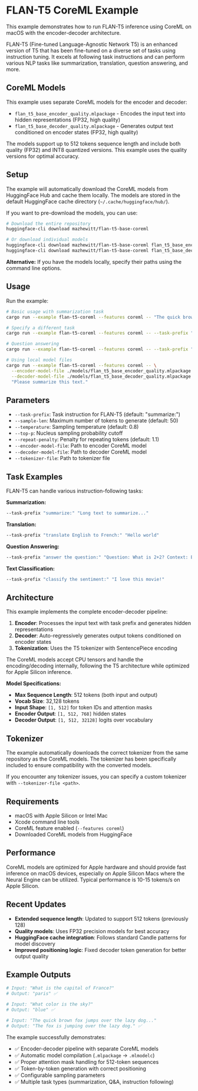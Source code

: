 # FLAN-T5 CoreML Example

This example demonstrates how to run FLAN-T5 inference using CoreML on macOS with the encoder-decoder architecture.

FLAN-T5 (Fine-tuned Language-Agnostic Network T5) is an enhanced version of T5 that has been fine-tuned on a diverse set of tasks using instruction tuning. It excels at following task instructions and can perform various NLP tasks like summarization, translation, question answering, and more.

## CoreML Models

This example uses separate CoreML models for the encoder and decoder:
- `flan_t5_base_encoder_quality.mlpackage` - Encodes the input text into hidden representations (FP32, high quality)
- `flan_t5_base_decoder_quality.mlpackage` - Generates output text conditioned on encoder states (FP32, high quality)

The models support up to 512 tokens sequence length and include both quality (FP32) and INT8 quantized versions. This example uses the quality versions for optimal accuracy.

## Setup

The example will automatically download the CoreML models from HuggingFace Hub and cache them locally. The models are stored in the default HuggingFace cache directory (`~/.cache/huggingface/hub/`).

If you want to pre-download the models, you can use:
```bash
# Download the entire repository
huggingface-cli download mazhewitt/flan-t5-base-coreml

# Or download individual models
huggingface-cli download mazhewitt/flan-t5-base-coreml flan_t5_base_encoder_quality.mlpackage
huggingface-cli download mazhewitt/flan-t5-base-coreml flan_t5_base_decoder_quality.mlpackage
```

**Alternative:** If you have the models locally, specify their paths using the command line options.

## Usage

Run the example:
```bash
# Basic usage with summarization task
cargo run --example flan-t5-coreml --features coreml -- "The quick brown fox jumps over the lazy dog. This is a simple sentence used for demonstration purposes."

# Specify a different task
cargo run --example flan-t5-coreml --features coreml -- --task-prefix "translate English to French:" "Hello, how are you today?"

# Question answering
cargo run --example flan-t5-coreml --features coreml -- --task-prefix "answer the question:" "What is the capital of France? Paris is the capital of France."

# Using local model files
cargo run --example flan-t5-coreml --features coreml -- \
  --encoder-model-file ./models/flan_t5_base_encoder_quality.mlpackage \
  --decoder-model-file ./models/flan_t5_base_decoder_quality.mlpackage \
  "Please summarize this text."
```

## Parameters

- `--task-prefix`: Task instruction for FLAN-T5 (default: "summarize:")
- `--sample-len`: Maximum number of tokens to generate (default: 50)
- `--temperature`: Sampling temperature (default: 0.8)
- `--top-p`: Nucleus sampling probability cutoff
- `--repeat-penalty`: Penalty for repeating tokens (default: 1.1)
- `--encoder-model-file`: Path to encoder CoreML model
- `--decoder-model-file`: Path to decoder CoreML model
- `--tokenizer-file`: Path to tokenizer file

## Task Examples

FLAN-T5 can handle various instruction-following tasks:

**Summarization:**
```bash
--task-prefix "summarize:" "Long text to summarize..."
```

**Translation:**
```bash
--task-prefix "translate English to French:" "Hello world"
```

**Question Answering:**
```bash
--task-prefix "answer the question:" "Question: What is 2+2? Context: Basic arithmetic."
```

**Text Classification:**
```bash
--task-prefix "classify the sentiment:" "I love this movie!"
```

## Architecture

This example implements the complete encoder-decoder pipeline:

1. **Encoder**: Processes the input text with task prefix and generates hidden representations
2. **Decoder**: Auto-regressively generates output tokens conditioned on encoder states
3. **Tokenization**: Uses the T5 tokenizer with SentencePiece encoding

The CoreML models accept CPU tensors and handle the encoding/decoding internally, following the T5 architecture while optimized for Apple Silicon inference.

**Model Specifications:**
- **Max Sequence Length**: 512 tokens (both input and output)
- **Vocab Size**: 32,128 tokens
- **Input Shape**: `[1, 512]` for token IDs and attention masks
- **Encoder Output**: `[1, 512, 768]` hidden states  
- **Decoder Output**: `[1, 512, 32128]` logits over vocabulary

## Tokenizer

The example automatically downloads the correct tokenizer from the same repository as the CoreML models. The tokenizer has been specifically included to ensure compatibility with the converted models.

If you encounter any tokenizer issues, you can specify a custom tokenizer with `--tokenizer-file <path>`.

## Requirements

- macOS with Apple Silicon or Intel Mac
- Xcode command line tools
- CoreML feature enabled (`--features coreml`)
- Downloaded CoreML models from HuggingFace

## Performance

CoreML models are optimized for Apple hardware and should provide fast inference on macOS devices, especially on Apple Silicon Macs where the Neural Engine can be utilized. Typical performance is 10-15 tokens/s on Apple Silicon.

## Recent Updates

- **Extended sequence length**: Updated to support 512 tokens (previously 128)
- **Quality models**: Uses FP32 precision models for best accuracy
- **HuggingFace cache integration**: Follows standard Candle patterns for model discovery
- **Improved positioning logic**: Fixed decoder token generation for better output quality

## Example Outputs

```bash
# Input: "What is the capital of France?"
# Output: "paris" ✅

# Input: "What color is the sky?"  
# Output: "blue" ✅

# Input: "The quick brown fox jumps over the lazy dog..."
# Output: "The fox is jumping over the lazy dog." ✅
```

The example successfully demonstrates:
- ✅ Encoder-decoder pipeline with separate CoreML models
- ✅ Automatic model compilation (`.mlpackage` → `.mlmodelc`)
- ✅ Proper attention mask handling for 512-token sequences
- ✅ Token-by-token generation with correct positioning
- ✅ Configurable sampling parameters
- ✅ Multiple task types (summarization, Q&A, instruction following)